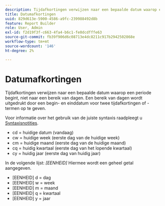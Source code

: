 ```yaml
---
description: Tijdafkortingen verwijzen naar een bepaalde datum waarop een periode begint, niet naar een bereik van dagen. Een bereik van dagen wordt uitgedrukt door een begin- en einddatum voor twee tijdafkortingen (of termen) op te geven.
title: Datumafkortingen
uuid: 829d613e-5900-4586-a9fc-239988492d8b
feature: Report Builder
role: User, Admin
exl-id: f2d19f3f-c663-4fa4-b6c1-fe0dcdfffe63
source-git-commit: fb39f906d6c08713e4dc8211c917b2942502868e
workflow-type: tm+mt
source-wordcount: '146'
ht-degree: 2%

---
```


# Datumafkortingen

Tijdafkortingen verwijzen naar een bepaalde datum waarop een periode begint, niet naar een bereik van dagen. Een bereik van dagen wordt uitgedrukt door een begin- en einddatum voor twee tijdafkortingen of -termen op te geven.

Voor informatie over het gebruik van de juiste syntaxis raadpleegt u [Syntaxisnotities](/help/analyze/report-builder/data-requests/configuring-report-dates/c-customized-date-expressions/examples-of-date-ranges-using-customized-expressions.md#section_555D6563B2D94FA3BDD801DC0B8C289D).

* cd = huidige datum (vandaag)
* cw = huidige week (eerste dag van de huidige week)
* cm = huidige maand (eerste dag van de huidige maand)
* cq = huidig kwartaal (eerste dag van het lopende kwartaal)
* cy = huidig jaar (eerste dag van huidig jaar)

In de volgende lijst: *[EENHEID]* Hiermee wordt een geheel getal aangegeven.

* [EENHEID] d = dag
* [EENHEID] w = week
* [EENHEID] m = maand
* [EENHEID] q = kwartaal
* [EENHEID] y = jaar
